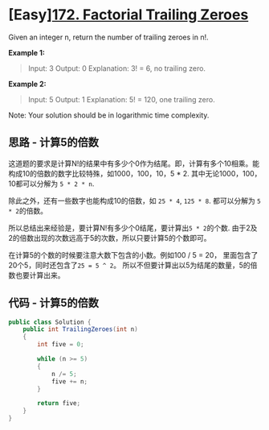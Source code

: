 # [Easy][172. Factorial Trailing Zeroes](https://leetcode.com/problems/factorial-trailing-zeroes/)

Given an integer n, return the number of trailing zeroes in n!.

**Example 1:**

> Input: 3
> Output: 0
> Explanation: 3! = 6, no trailing zero.

**Example 2:**

> Input: 5
> Output: 1
> Explanation: 5! = 120, one trailing zero.

Note: Your solution should be in logarithmic time complexity.

## 思路 - 计算5的倍数

这道题的要求是计算N!的结果中有多少个0作为结尾。即，计算有多个10相乘。能构成10的倍数的数字比较特殊，如1000，100，10，5 * 2. 其中无论1000，100，10都可以分解为 `5 * 2 * n`.

除此之外，还有一些数字也能构成10的倍数，如 `25 * 4`, `125 * 8`. 都可以分解为 `5 * 2`的倍数。

所以总结出来经验是，要计算N!有多少个0结尾，要计算出`5 * 2`的个数. 由于2及2的倍数出现的次数远高于5的次数，所以只要计算5的个数即可。

在计算5的个数的时候要注意大数下包含的小数。例如100 / 5 = 20， 里面包含了 20个5，同时还包含了`25 = 5 ^ 2`。 所以不但要计算出以5为结尾的数量，5的倍数也要计算出来。

## 代码 - 计算5的倍数

```csharp
public class Solution {
    public int TrailingZeroes(int n)
    {
        int five = 0;

        while (n >= 5)
        {
            n /= 5;
            five += n;
        }

        return five;
    }
}
```
